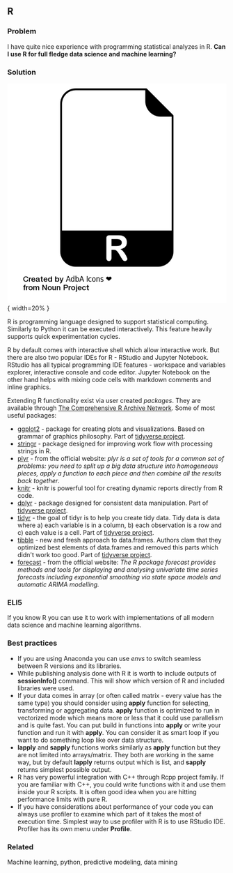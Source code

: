 ## R

### Problem

I have quite nice experience with programming statistical analyzes in R. **Can I use R for full fledge data science and machine learning?**

### Solution

![R](images/noun_1390658_cc.png){ width=20% }

R is programming language designed to support statistical computing. Similarly to Python it can be executed interactively. This feature heavily supports quick experimentation cycles.

R by default comes with interactive shell which allow interactive work. But there are also two popular IDEs for R - RStudio and Jupyter Notebook. RStudio has all typical programming IDE features - workspace and variables explorer, interactive console and code editor. Jupyter Notebook on the other hand helps with mixing code cells with markdown comments and inline graphics.

Extending R functionality exist via user created *packages*. They are available through [The Comprehensive R Archive Network](https://cran.r-project.org/). Some of most useful packages:
 * [ggplot2](http://docs.ggplot2.org/current/) - package for creating plots and visualizations. Based on grammar of graphics philosophy. Part of [tidyverse project](https://www.tidyverse.org/).
 * [stringr](http://stringr.tidyverse.org/) - package designed for improving work flow with processing strings in R.
 * [plyr](http://had.co.nz/plyr/) - from the official website: *plyr is a set of tools for a common set of problems: you need to split up a big data structure into homogeneous pieces, apply a function to each piece and then combine all the results back together*.
 * [knitr](https://yihui.name/knitr/) - knitr is powerful tool for creating dynamic reports directly from R code.
 * [dplyr](http://dplyr.tidyverse.org/) - package designed for consistent data manipulation. Part of [tidyverse project](https://www.tidyverse.org/).
 * [tidyr](http://tidyr.tidyverse.org/) - the goal of tidyr is to help you create tidy data. Tidy data is data where a) each variable is in a column, b) each observation is a row and c) each value is a cell. Part of [tidyverse project](https://www.tidyverse.org/).
 * [tibble](http://tibble.tidyverse.org/) - new and fresh approach to data.frames. Authors clam that they optimized best elements of data.frames and removed this parts which didn't work too good. Part of [tidyverse project](https://www.tidyverse.org/).
 * [forecast](http://pkg.robjhyndman.com/forecast/) - from the official website: *The R package forecast provides methods and tools for displaying and analysing univariate time series forecasts including exponential smoothing via state space models and automatic ARIMA modelling.*

### ELI5

If you know R you can use it to work with implementations of all modern data science and machine learning algorithms.

### Best practices

* If you are using Anaconda you can use *envs* to switch seamless between R versions and its libraries.
* While publishing analysis done with R it is worth to include outputs of **sessionInfo()** command. This will show which version of R and included libraries were used.
* If your data comes in array (or often called matrix - every value has the same type) you should consider using **apply** function for selecting, transforming or aggregating data. **apply** function is optimized to run in vectorized mode which means more or less that it could use parallelism and is quite fast. You can put build in functions into **apply** or write your function and run it with **apply**. You can consider it as smart loop if you want to do something loop like over data structure.
* **lapply** and **sapply** functions works similarly as **apply** function but they are not limited into arrays/matrix. They both are working in the same way, but by default **lapply** returns output which is list, and **sapply** returns simplest possible output.
* R has very powerful integration with C++ through Rcpp project family. If you are familiar with C++, you could write functions with it and use them inside your R scripts. It is often good idea when you are hitting performance limits with pure R.
* If you have considerations about performance of your code you can always use profiler to examine which part of it takes the most of execution time. Simplest way to use profiler with R is to use RStudio IDE. Profiler has its own menu under **Profile**. 

### Related

Machine learning, python, predictive modeling, data mining
